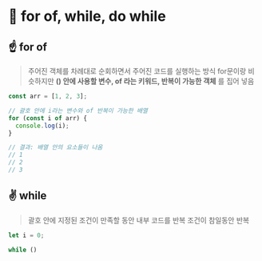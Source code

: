 # 📌 for of, while, do while

## ☝️ for of
> 주어진 객체를 차례대로 순회하면서 주어진 코드를 실행하는 방식
for문이랑 비슷하지만
__() 안에 사용할 변수, of 라는 키워드, 반복이 가능한 객체__ 를 집어 넣음

``` javascript 
const arr = [1, 2, 3];

// 괄호 안에 i라는 변수와 of 반복이 가능한 배열
for (const i of arr) {
  console.log(i);
}

// 결과: 배열 안의 요소들이 나옴
// 1
// 2
// 3
```

## ✌️ while
> 괄호 안에 지정된 조건이 만족할 동안 내부 코드를 반복
조건이 참일동안 반복

``` javascript
let i = 0;

while ()
```